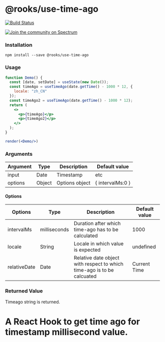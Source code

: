 # @rooks/use-time-ago

[![Build Status](https://travis-ci.org/imbhargav5/rooks.svg?branch=master)](https://travis-ci.org/imbhargav5/rooks) 

<a href="https://spectrum.chat/rooks"><img src="https://withspectrum.github.io/badge/badge.svg" alt="Join the community on Spectrum"/></a>

### Installation

```
npm install --save @rooks/use-time-ago
```

### Usage

```jsx
function Demo() {
  const [date, setDate] = useState(new Date());
  const timeAgo = useTimeAgo(date.getTime() - 1000 * 12, {
    locale: "zh_CN"
  });
  const timeAgo2 = useTimeAgo(date.getTime() - 1000 * 12);
  return (
    <>
      <p>{timeAgo}</p>
      <p>{timeAgo2}</p>
    </>
  );
}

render(<Demo/>)
```

### Arguments

| Argument | Type   | Description    | Default value      |
| -------- | ------ | -------------- | ------------------ |
| input    | Date   | Timestamp      | etc                | Any input that time-ago.js supports | undefined |
| options  | Object | Options object | {   intervalMs:0 } |

#### Options

| Options      | Type         | Description                                                            | Default value |
| ------------ | ------------ | ---------------------------------------------------------------------- | ------------- |
| intervalMs   | milliseconds | Duration after which time-ago has to be calculated                     | 1000          |
| locale       | String       | Locale in which value is expected                                      | undefined     |
| relativeDate | Date         | Relative date object with respect to which time-ago is to be calcuated | Current Time  |

### Returned Value

Timeago string is returned.

# A React Hook to get time ago for timestamp millisecond value.
